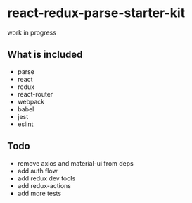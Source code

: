 # react-redux-parse-starter-kit

work in progress

## What is included

* parse
* react
* redux
* react-router
* webpack
* babel
* jest
* eslint


## Todo

* remove axios and material-ui from deps
* add auth flow
* add redux dev tools
* add redux-actions
* add more tests
